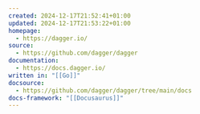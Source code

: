 ```yaml
---
created: 2024-12-17T21:52:41+01:00
updated: 2024-12-17T21:53:22+01:00
homepage:
  - https://dagger.io/
source:
  - https://github.com/dagger/dagger
documentation:
  - https://docs.dagger.io/
written in: "[[Go]]"
docsource:
  - https://github.com/dagger/dagger/tree/main/docs
docs-framework: "[[Docusaurus]]"
---
```

